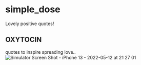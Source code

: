 # simple_dose

Lovely positive quotes!

## OXYTOCIN

quotes to inspire spreading love..
![Simulator Screen Shot - iPhone 13 - 2022-05-12 at 21 27 01](https://user-images.githubusercontent.com/62115527/168164320-e48c80f4-c052-4b4f-a9ad-2716eec01383.png?raw=truewidth="350")
